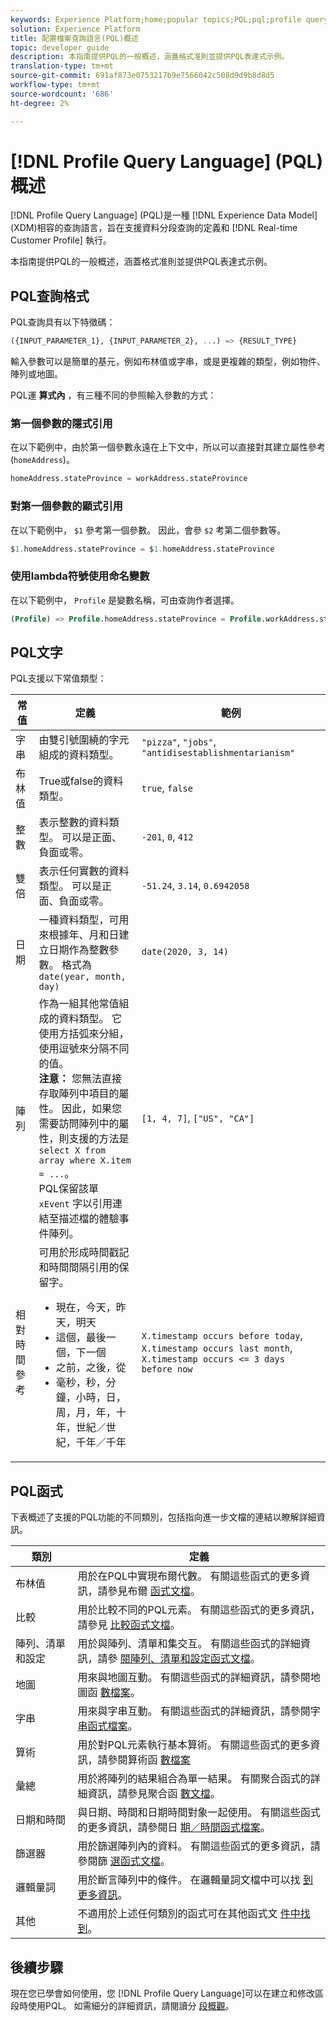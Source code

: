 ```yaml
---
keywords: Experience Platform;home;popular topics;PQL;pql;profile query language
solution: Experience Platform
title: 配置檔案查詢語言(PQL)概述
topic: developer guide
description: 本指南提供PQL的一般概述，涵蓋格式准則並提供PQL表達式示例。
translation-type: tm+mt
source-git-commit: 691af873e0753217b9e7566042c508d9d9b8d8d5
workflow-type: tm+mt
source-wordcount: '686'
ht-degree: 2%

---
```



# [!DNL Profile Query Language] (PQL)概述

[!DNL Profile Query Language] (PQL)是一種 [!DNL Experience Data Model] (XDM)相容的查詢語言，旨在支援資料分段查詢的定義和 [!DNL Real-time Customer Profile] 執行。

本指南提供PQL的一般概述，涵蓋格式准則並提供PQL表達式示例。

## PQL查詢格式

PQL查詢具有以下特徵碼：

```sql
({INPUT_PARAMETER_1}, {INPUT_PARAMETER_2}, ...) => {RESULT_TYPE}
```

輸入參數可以是簡單的基元，例如布林值或字串，或是更複雜的類型，例如物件、陣列或地圖。

PQL運 **算式內** ，有三種不同的參照輸入參數的方式：

### 第一個參數的隱式引用

在以下範例中，由於第一個參數永遠在上下文中，所以可以直接對其建立屬性參考(`homeAddress`)。

```sql
homeAddress.stateProvince = workAddress.stateProvince
```

### 對第一個參數的顯式引用

在以下範例中， `$1` 參考第一個參數。 因此，會參 `$2` 考第二個參數等。

```sql
$1.homeAddress.stateProvince = $1.homeAddress.stateProvince
```

### 使用lambda符號使用命名變數

在以下範例中， `Profile` 是變數名稱，可由查詢作者選擇。

```sql
(Profile) => Profile.homeAddress.stateProvince = Profile.workAddress.stateProvince
```

## PQL文字

PQL支援以下常值類型：

| 常值 | 定義 | 範例 |
| ------- | ---------- | ------- |
| 字串 | 由雙引號圍繞的字元組成的資料類型。 | `"pizza"`, `"jobs"`, `"antidisestablishmentarianism"` |
| 布林值 | True或false的資料類型。 | `true`, `false` |
| 整數 | 表示整數的資料類型。 可以是正面、負面或零。 | `-201`, `0`, `412` |
| 雙倍 | 表示任何實數的資料類型。 可以是正面、負面或零。 | `-51.24`, `3.14`, `0.6942058` |
| 日期 | 一種資料類型，可用來根據年、月和日建立日期作為整數參數。 格式為 `date(year, month, day)` | `date(2020, 3, 14)` |
| 陣列 | 作為一組其他常值組成的資料類型。 它使用方括弧來分組，使用逗號來分隔不同的值。 <br> **注意：** 您無法直接存取陣列中項目的屬性。 因此，如果您需要訪問陣列中的屬性，則支援的方法是 `select X from array where X.item = ...`。 <br> PQL保留該單 `xEvent` 字以引用連結至描述檔的體驗事件陣列。 | `[1, 4, 7]`, `["US", "CA"]` |
| 相對時間參考 | 可用於形成時間戳記和時間間隔引用的保留字。 <ul><li>現在，今天，昨天，明天</li><li>這個，最後一個，下一個</li><li>之前，之後，從</li><li>毫秒，秒，分鐘，小時，日，周，月，年，十年，世紀／世紀，千年／千年</li></ul> | `X.timestamp occurs before today`, `X.timestamp occurs last month`, `X.timestamp occurs <= 3 days before now` |


## PQL函式

下表概述了支援的PQL功能的不同類別，包括指向進一步文檔的連結以瞭解詳細資訊。

| 類別 | 定義 |
| -------- | ---------- |
| 布林值 | 用於在PQL中實現布爾代數。 有關這些函式的更多資訊，請參見布爾 [函式文檔](./boolean-functions.md)。 |
| 比較 | 用於比較不同的PQL元素。 有關這些函式的更多資訊，請參見 [比較函式文檔](./comparison-functions.md)。 |
| 陣列、清單和設定 | 用於與陣列、清單和集交互。 有關這些函式的詳細資訊，請參 [閱陣列、清單和設定函式文檔](./array-functions.md)。 |
| 地圖 | 用來與地圖互動。 有關這些函式的詳細資訊，請參閱地圖函 [數檔案](./map-functions.md)。 |
| 字串 | 用來與字串互動。 有關這些函式的詳細資訊，請參閱字 [串函式檔案](./string-functions.md)。 |
| 算術 | 用於對PQL元素執行基本算術。 有關這些函式的更多資訊，請參閱算術函 [數檔案](./arithmetic-functions.md) |
| 彙總 | 用於將陣列的結果組合為單一結果。 有關聚合函式的詳細資訊，請參見聚合函 [數文檔](./aggregation-functions.md)。 |
| 日期和時間 | 與日期、時間和日期時間對象一起使用。 有關這些函式的更多資訊，請參閱日 [期／時間函式檔案](./datetime-functions.md)。 |
| 篩選器 | 用於篩選陣列內的資料。 有關這些函式的更多資訊，請參閱篩 [選函式文檔](./filter-functions.md)。 |
| 邏輯量詞 | 用於斷言陣列中的條件。 在邏輯量詞文檔中可以找 [到更多資訊](./logical-quantifiers.md)。 |
| 其他 | 不適用於上述任何類別的函式可在其他函式文 [件中找到](./misc-functions.md)。 |

## 後續步驟

現在您已學會如何使用，您 [!DNL Profile Query Language]可以在建立和修改區段時使用PQL。 如需細分的詳細資訊，請閱讀分 [段概觀](../home.md)。